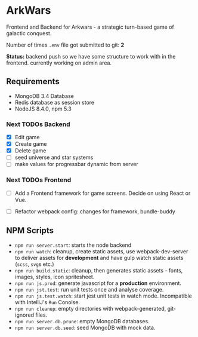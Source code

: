 # ArkWars

Frontend and Backend for Arkwars - a strategic turn-based game of galactic conquest.

Number of times `.env` file got submitted to git: **2** 

**Status:** backend push so we have some structure to work with in the frontend. currently working on admin area.

## Requirements

* MongoDB 3.4 Database
* Redis database as session store
* NodeJS 8.4.0, npm 5.3

### Next TODOs Backend

- [x] Edit game
- [x] Create game
- [x] Delete game
- [ ] seed universe and star systems
- [ ] make values for progressbar dynamic from server

### Next TODOs Frontend

- [ ] Add a Frontend framework for game screens. Decide on using React or Vue.
- [ ] Refactor webpack config: changes for framework, bundle-buddy
  

## NPM Scripts

* `npm run server.start`: starts the node backend
* `npm run watch`: cleanup, create static assets, use webpack-dev-server to deliver assets for **development** and have gulp watch static assets (`scss`, `svg`s etc.)
* `npm run build.static`: cleanup, then generates static assets - fonts, images, styles, icon spritesheet.
* `npm run js.prod`: generate javascript for a **production** environment.
* `npm run jst.test`: run unit tests once and analyse coverage.
* `npm run js.test.watch`: start jest unit tests in watch mode. Incompatible with IntelliJ's `Run` Conolse.
* `npm run cleanup`: empty directories with webpack-generated, git-ignored files.
* `npm run server.db.prune`: empty MongoDB databases.
* `npm run server.db.seed`: seed MongoDB with mock data.
